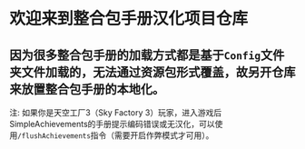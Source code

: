 # 欢迎来到整合包手册汉化项目仓库
因为很多整合包手册的加载方式都是基于`Config`文件夹文件加载的，无法通过资源包形式覆盖，故另开仓库来放置整合包手册的本地化。
---

注: 如果你是天空工厂3（Sky Factory 3）玩家，进入游戏后SimpleAchievements的手册提示编码错误或无汉化，可以使用`/flushAchievements`指令（需要开启作弊模式才可用）。

